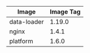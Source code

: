| Image | Image Tag |
|-------|-----------|
| data-loader | 1.19.0 |
| nginx | 1.4.1 |
| platform | 1.6.0 |
